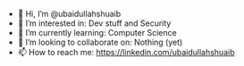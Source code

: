 - 👋 Hi, I’m @ubaidullahshuaib
- 👀 I’m interested in: Dev stuff and Security
- 🌱 I’m currently learning: Computer Science
- 💞️ I’m looking to collaborate on: Nothing (yet)
- 📫 How to reach me: https://linkedin.com/ubaidullahshuaib
<!---
ubaidullahshuaib/ubaidullahshuaib is a ✨ special ✨ repository because its `README.md` (this file) appears on your GitHub profile.
You can click the Preview link to take a look at your changes.
--->
